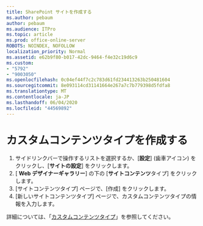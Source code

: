 ```yaml
---
title: SharePoint サイトを作成する
ms.author: pebaum
author: pebaum
ms.audience: ITPro
ms.topic: article
ms.prod: office-online-server
ROBOTS: NOINDEX, NOFOLLOW
localization_priority: Normal
ms.assetid: e62b9f80-b017-42dc-9464-f4e32c19d6c9
ms.custom:
- "5792"
- "9003050"
ms.openlocfilehash: 0c04ef44f7c2c783d61fd234413263b250481604
ms.sourcegitcommit: 8e093114cd31141664e267a7c7b779398d5fdfa8
ms.translationtype: MT
ms.contentlocale: ja-JP
ms.lasthandoff: 06/04/2020
ms.locfileid: "44569892"
---
```

# <a name="create-custom-content-types"></a>カスタムコンテンツタイプを作成する

1. サイドリンクバーで操作するリストを選択するか、[**設定**] (歯車アイコン) をクリックし、[**サイトの設定**] をクリックします。
2. [ **Web デザイナーギャラリー**] の下の [**サイトコンテンツ**タイプ] をクリックします。
3. [サイトコンテンツタイプ] ページで、[作成] をクリックします。
4. [新しいサイトコンテンツタイプ] ページで、カスタムコンテンツタイプの情報を入力します。

詳細については、「[カスタムコンテンツタイプ](https://support.microsoft.com/office/e1277a2e-a1e8-4473-9126-91a0647766e5#__toc323548991)」を参照してください。